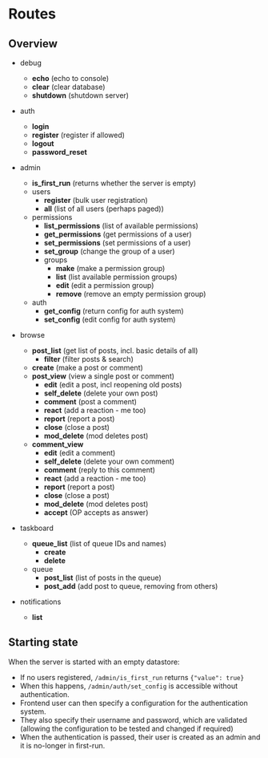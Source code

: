 
# Routes

## Overview

* debug
    * **echo** (echo to console)
    * **clear** (clear database)
    * **shutdown** (shutdown server)

* auth
    * **login**
    * **register** (register if allowed)
    * **logout**
    * **password_reset**

* admin
    * **is_first_run** (returns whether the server is empty)
    * users
        * **register** (bulk user registration)
        * **all** (list of all users (perhaps paged))
    * permissions
        * **list_permissions** (list of available permissions)
        * **get_permissions** (get permissions of a user)
        * **set_permissions** (set permissions of a user)
        * **set_group** (change the group of a user)
        * groups
            * **make** (make a permission group)
            * **list** (list available permission groups)
            * **edit** (edit a permission group)
            * **remove** (remove an empty permission group)
    * auth
        * **get_config** (return config for auth system)
        * **set_config** (edit config for auth system)

* browse
    * **post_list** (get list of posts, incl. basic details of all)
        * **filter** (filter posts & search)
    * **create** (make a post or comment)
    * **post_view** (view a single post or comment)
        * **edit** (edit a post, incl reopening old posts)
        * **self_delete** (delete your own post)
        * **comment** (post a comment)
        * **react** (add a reaction - me too)
        * **report** (report a post)
        * **close** (close a post)
        * **mod_delete** (mod deletes post)
    * **comment_view**
        * **edit** (edit a comment)
        * **self_delete** (delete your own comment)
        * **comment** (reply to this comment)
        * **react** (add a reaction - me too)
        * **report** (report a post)
        * **close** (close a post)
        * **mod_delete** (mod deletes post)
        * **accept** (OP accepts as answer)

* taskboard
    * **queue_list** (list of queue IDs and names)
        * **create**
        * **delete**
    * queue
        * **post_list** (list of posts in the queue)
        * **post_add** (add post to queue, removing from others)

* notifications
    * **list**

## Starting state

When the server is started with an empty datastore:

* If no users registered, `/admin/is_first_run` returns
  `{"value": true}`
* When this happens, `/admin/auth/set_config` is accessible
  without authentication.
* Frontend user can then specify a configuration for the
  authentication system.
* They also specify their username and password, which are
  validated (allowing the configuration to be tested and changed
  if required)
* When the authentication is passed, their user is created as an
  admin and it is no-longer in first-run.
